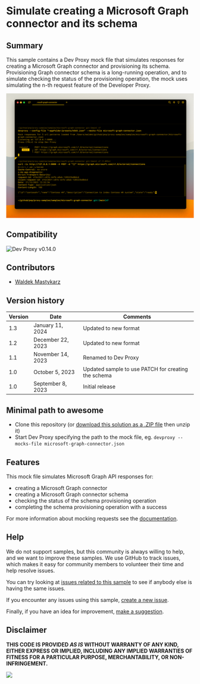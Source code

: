 # Simulate creating a Microsoft Graph connector and its schema

## Summary

This sample contains a Dev Proxy mock file that simulates responses for creating a Microsoft Graph connector and provisioning its schema. Provisioning Graph connector schema is a long-running operation, and to simulate checking the status of the provisioning operation, the mock uses simulating the n-th request feature of the Developer Proxy.

![Dev Proxy simulating rate limiting on Microsoft Graph APIs](assets/devproxy-mock-nth-request-create-connector.png)

## Compatibility

![Dev Proxy v0.14.0](https://img.shields.io/badge/devproxy-v0.14.0--beta.6-green.svg)

## Contributors

- [Waldek Mastykarz](https://github.com/waldekmastykarz)

## Version history

Version|Date|Comments
-------|----|--------
1.3|January 11, 2024|Updated to new format
1.2|December 22, 2023|Updated to new format
1.1|November 14, 2023|Renamed to Dev Proxy
1.0|October 5, 2023|Updated sample to use PATCH for creating the schema
1.0|September 8, 2023|Initial release

## Minimal path to awesome

- Clone this repository (or [download this solution as a .ZIP file](https://pnp.github.io/download-partial/?url=https://github.com/pnp/proxy-samples/tree/main/samples/microsoft-graph-connector) then unzip it)
- Start Dev Proxy specifying the path to the mock file, eg. `devproxy --mocks-file microsoft-graph-connector.json`

## Features

This mock file simulates Microsoft Graph API responses for:

- creating a Microsoft Graph connector
- creating a Microsoft Graph connector schema
- checking the status of the schema provisioning operation
- completing the schema provisioning operation with a success

For more information about mocking requests see the [documentation](https://learn.microsoft.com/microsoft-cloud/dev/dev-proxy/how-to/mock-responses).

## Help

We do not support samples, but this community is always willing to help, and we want to improve these samples. We use GitHub to track issues, which makes it easy for  community members to volunteer their time and help resolve issues.

You can try looking at [issues related to this sample](https://github.com/pnp/proxy-samples/issues?q=label%3A%22sample%3A%20microsoft-graph-connector%22) to see if anybody else is having the same issues.

If you encounter any issues using this sample, [create a new issue](https://github.com/pnp/proxy-samples/issues/new).

Finally, if you have an idea for improvement, [make a suggestion](https://github.com/pnp/proxy-samples/issues/new).

## Disclaimer

**THIS CODE IS PROVIDED *AS IS* WITHOUT WARRANTY OF ANY KIND, EITHER EXPRESS OR IMPLIED, INCLUDING ANY IMPLIED WARRANTIES OF FITNESS FOR A PARTICULAR PURPOSE, MERCHANTABILITY, OR NON-INFRINGEMENT.**

![](https://m365-visitor-stats.azurewebsites.net/SamplesGallery/pnp-devproxy-microsoft-graph-connector)
